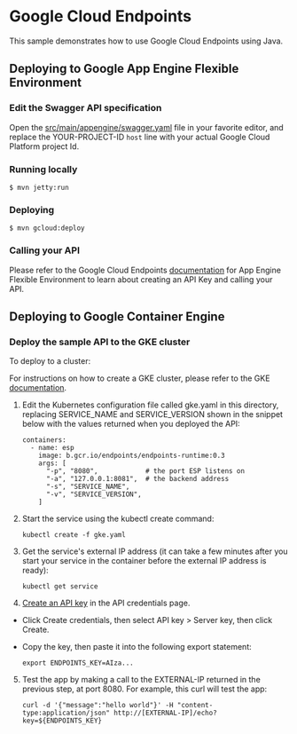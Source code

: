 # Google Cloud Endpoints
This sample demonstrates how to use Google Cloud Endpoints using Java.

## Deploying to Google App Engine Flexible Environment

### Edit the Swagger API specification

Open the [src/main/appengine/swagger.yaml](src/main/appengine/swagger.yaml) file in your favorite editor, and replace the YOUR-PROJECT-ID `host` line with your actual Google Cloud Platform project Id.

### Running locally
    $ mvn jetty:run

### Deploying
    $ mvn gcloud:deploy

### Calling your API

Please refer to the Google Cloud Endpoints [documentation](https://cloud.google.com/endpoints/docs/app-engine/) for App Engine Flexible Environment to learn about creating an API Key and calling your API.

## Deploying to Google Container Engine

### Deploy the sample API to the GKE cluster

To deploy to a cluster:

For instructions on how to create a GKE cluster, please refer to the GKE [documentation](https://cloud.google.com/container-engine/docs/quickstart).

1. Edit the Kubernetes configuration file called gke.yaml in this directory, replacing SERVICE_NAME and SERVICE_VERSION shown in the snippet below with the values returned when you deployed the API:

    ```
    containers:
      - name: esp
        image: b.gcr.io/endpoints/endpoints-runtime:0.3
        args: [
          "-p", "8080",            # the port ESP listens on
          "-a", "127.0.0.1:8081",  # the backend address
          "-s", "SERVICE_NAME",
          "-v", "SERVICE_VERSION",
        ]
    ```

2. Start the service using the kubectl create command:

    ```
    kubectl create -f gke.yaml
    ```

3. Get the service's external IP address (it can take a few minutes after you start your service in the container before the external IP address is ready):

    ```
    kubectl get service
    ```

4. [Create an API key](https://console.cloud.google.com/apis/credentials) in the API credentials page.
  * Click Create credentials, then select API key > Server key, then click Create.
  * Copy the key, then paste it into the following export statement:

    ```
    export ENDPOINTS_KEY=AIza...
    ```

5. Test the app by making a call to the EXTERNAL-IP returned in the previous step, at port 8080. For example, this curl will test the app:

    ```
    curl -d '{"message":"hello world"}' -H "content-type:application/json" http://[EXTERNAL-IP]/echo?key=${ENDPOINTS_KEY}
    ```
